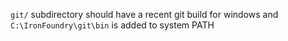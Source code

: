`git/` subdirectory should have a recent git build for windows and `C:\IronFoundry\git\bin` is added to system PATH

